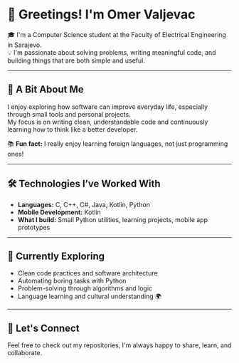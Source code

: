 # 👋 Greetings! I'm Omer Valjevac

🎓 I'm a Computer Science student at the Faculty of Electrical Engineering in Sarajevo.  
💡 I'm passionate about solving problems, writing meaningful code, and building things that are both simple and useful.

---

## 🧠 A Bit About Me

I enjoy exploring how software can improve everyday life, especially through small tools and personal projects.  
My focus is on writing clean, understandable code and continuously learning how to think like a better developer.

📚 **Fun fact:** I really enjoy learning foreign languages, not just programming ones!

---

## 🛠️ Technologies I’ve Worked With

- **Languages:** C, C++, C#, Java, Kotlin, Python  
- **Mobile Development:** Kotlin  
- **What I build:** Small Python utilities, learning projects, mobile app prototypes

---

## 🚀 Currently Exploring

- Clean code practices and software architecture  
- Automating boring tasks with Python  
- Problem-solving through algorithms and logic  
- Language learning and cultural understanding 🌍

---

## 🤝 Let's Connect

Feel free to check out my repositories, I'm always happy to share, learn, and collaborate.
